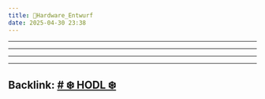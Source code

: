 ```yaml
---
title: 📁Hardware_Entwurf
date: 2025-04-30 23:38
---
```


----







----

----

----
Backlink: [# ❄️ HODL ❄️](/index)
----
